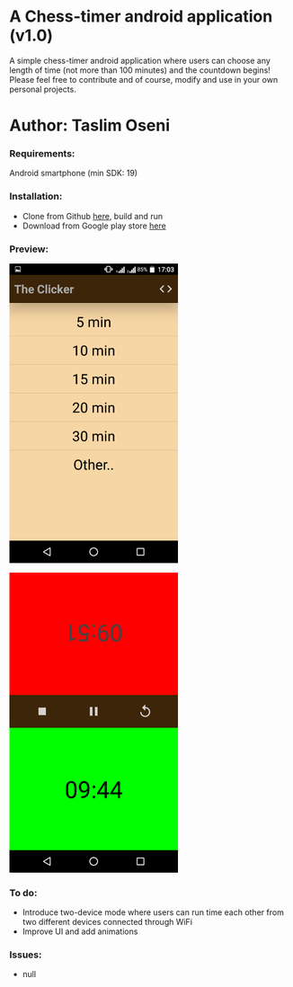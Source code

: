 # A Chess-timer android application (v1.0)

A simple chess-timer android application where users can choose any length of time (not more than 100 minutes) and the countdown begins! Please feel free to contribute and of course, modify and use in your own personal projects.

Author: Taslim Oseni
==========================================================================


### Requirements:

Android smartphone (min SDK: 19)


### Installation:

* Clone from Github <a href="https://www.github.com/TaslimOseni/Pawn-down">here</a>, build and run
* Download from Google play store <a href="https://play.google.com/store/apps/details?id=com.dabinu.apps.chesstimer">here</a>


### Preview:

<p>
  <img src="picss/Screenshot_20171223-170359.png" width="300"/>
  </p>
  <p>
  <img src="picss/Screenshot_20171223-170549.png" width ="300"/>
</p>


### To do:
* Introduce two-device mode where users can run time each other from two different devices connected through WiFi
* Improve UI and add animations


### Issues:
* null
